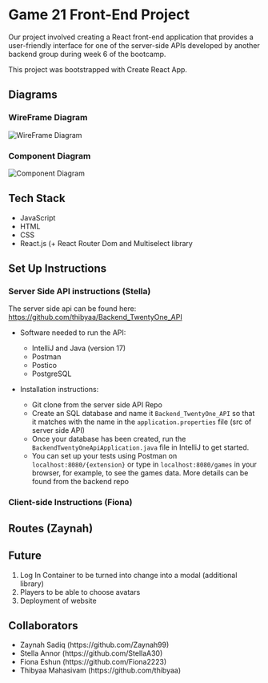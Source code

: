 # Game 21 Front-End Project
Our project involved creating a React front-end application that provides a user-friendly interface for one of the server-side APIs developed by another backend group during week 6 of the bootcamp. 

This project was bootstrapped with Create React App.

## Diagrams
### WireFrame Diagram

![WireFrame Diagram](https://github.com/thibyaa/FrontEnd_TwentyOne/assets/105393816/542b40c5-b847-4ebf-83d8-b668ee80b526)


### Component Diagram

![Component Diagram](https://github.com/thibyaa/FrontEnd_TwentyOne/assets/105393816/6da46d54-2e18-4968-8fb7-62499d075adb)


## Tech Stack

<ul>
<li> JavaScript </li>
<li> HTML </li>
<li> CSS </li>
<li> React.js (+ React Router Dom and Multiselect library </li>
</ul>

## Set Up Instructions
### Server Side API instructions (Stella)
The server side api can be found here:
https://github.com/thibyaa/Backend_TwentyOne_API


* Software needed to run the API: 
	* IntelliJ and Java (version 17)
	* Postman
	* Postico
	* PostgreSQL

* Installation instructions:
	* Git clone from the server side API Repo
	* Create an SQL database  and name it `Backend_TwentyOne_API` so that it matches with the name in the `application.properties` file (src of server side API)
	* Once your database has been created, run the `BackendTwentyOneApiApplication.java` file in IntelliJ to get started.
	* You can set up your tests using Postman on `localhost:8080/{extension}` or type in `localhost:8080/games` in your browser, for example, to see the games data. More details can be found from the backend repo
	





### Client-side Instructions (Fiona)



## Routes (Zaynah)



## Future

<ol>
<li> Log In Container to be turned into change into a modal (additional library) </li>
<li> Players to be able to choose avatars </li>
<li> Deployment of website </li>
</ol>

## Collaborators 

<ul>
<li> Zaynah Sadiq (https://github.com/Zaynah99) </li>
<li> Stella Annor (https://github.com/StellaA30) </li>
<li> Fiona Eshun (https://github.com/Fiona2223) </li>
<li> Thibyaa Mahasivam (https://github.com/thibyaa) </li>
</ul>
